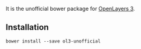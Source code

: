 It is the unofficial bower package for [OpenLayers 3](https://github.com/openlayers/ol3).

## Installation
`bower install --save ol3-unofficial`
